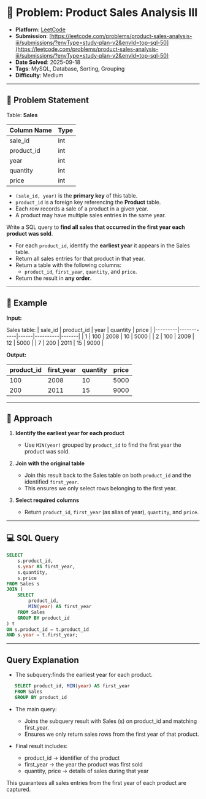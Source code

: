 # 🧲 Problem: Product Sales Analysis III

- **Platform**: [LeetCode](https://leetcode.com/problems/product-sales-analysis-iii/description/?envType=study-plan-v2&envId=top-sql-50)
- **Submission**: [https://leetcode.com/problems/product-sales-analysis-iii/submissions/?envType=study-plan-v2&envId=top-sql-50](https://leetcode.com/problems/product-sales-analysis-iii/submissions/?envType=study-plan-v2&envId=top-sql-50)
- **Date Solved**: 2025-09-18
- **Tags**: MySQL, Database, Sorting, Grouping
- **Difficulty**: Medium

---

## 📌 Problem Statement
Table: **Sales**

| Column Name | Type  |
|-------------|-------|
| sale_id     | int   |
| product_id  | int   |
| year        | int   |
| quantity    | int   |
| price       | int   |

- `(sale_id, year)` is the **primary key** of this table.  
- `product_id` is a foreign key referencing the **Product** table.  
- Each row records a sale of a product in a given year.  
- A product may have multiple sales entries in the same year.  

Write a SQL query to **find all sales that occurred in the first year each product was sold**.  

- For each `product_id`, identify the **earliest year** it appears in the Sales table.  
- Return all sales entries for that product in that year.  
- Return a table with the following columns:  
  - `product_id`, `first_year`, `quantity`, and `price`.  
- Return the result in **any order**.  

---

## 📝 Example

**Input:**

Sales table:
| sale_id | product_id | year | quantity | price |
|---------|------------|------|----------|-------|
| 1       | 100        | 2008 | 10       | 5000  |
| 2       | 100        | 2009 | 12       | 5000  |
| 7       | 200        | 2011 | 15       | 9000  |

**Output:**

| product_id | first_year | quantity | price |
|------------|------------|----------|-------|
| 100        | 2008       | 10       | 5000  |
| 200        | 2011       | 15       | 9000  |

---

## 🚀 Approach
1. **Identify the earliest year for each product**  
   - Use `MIN(year)` grouped by `product_id` to find the first year the product was sold.

2. **Join with the original table**  
   - Join this result back to the Sales table on both `product_id` and the identified `first_year`.  
   - This ensures we only select rows belonging to the first year.

3. **Select required columns**  
   - Return `product_id`, `first_year` (as alias of year), `quantity`, and `price`.

---

## 💻 SQL Query

```sql
SELECT 
    s.product_id,
    s.year AS first_year,
    s.quantity,
    s.price
FROM Sales s
JOIN (
    SELECT 
        product_id, 
        MIN(year) AS first_year
    FROM Sales
    GROUP BY product_id
) t
ON s.product_id = t.product_id 
AND s.year = t.first_year;
```
---

## Query Explanation

- The subquery:finds the earliest year for each product.
```sql
   SELECT product_id, MIN(year) AS first_year
   FROM Sales
   GROUP BY product_id
```

- The main query:
  - Joins the subquery result with Sales (s) on product_id and matching first_year.
  - Ensures we only return sales rows from the first year of that product.

- Final result includes:
  - product_id → identifier of the product
  - first_year → the year the product was first sold
  - quantity, price → details of sales during that year

This guarantees all sales entries from the first year of each product are captured.
